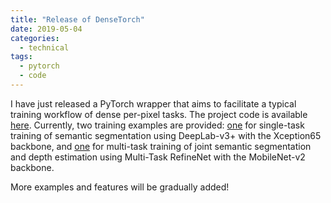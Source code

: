 ```yaml
---
title: "Release of DenseTorch"
date: 2019-05-04
categories:
  - technical
tags:
  - pytorch
  - code
---
```


I have just released a PyTorch wrapper that aims to facilitate a typical training workflow of dense per-pixel tasks. The project code is available [here](https://github.com/drsleep/densetorch). Currently, two training examples are provided: [one](https://github.com/DrSleep/DenseTorch/tree/master/examples/singletask) for single-task training of semantic segmentation using DeepLab-v3+ with the Xception65 backbone, and [one](https://github.com/DrSleep/DenseTorch/tree/master/examples/multitask) for multi-task training of joint semantic segmentation and depth estimation using Multi-Task RefineNet with the MobileNet-v2 backbone.

More examples and features will be gradually added!